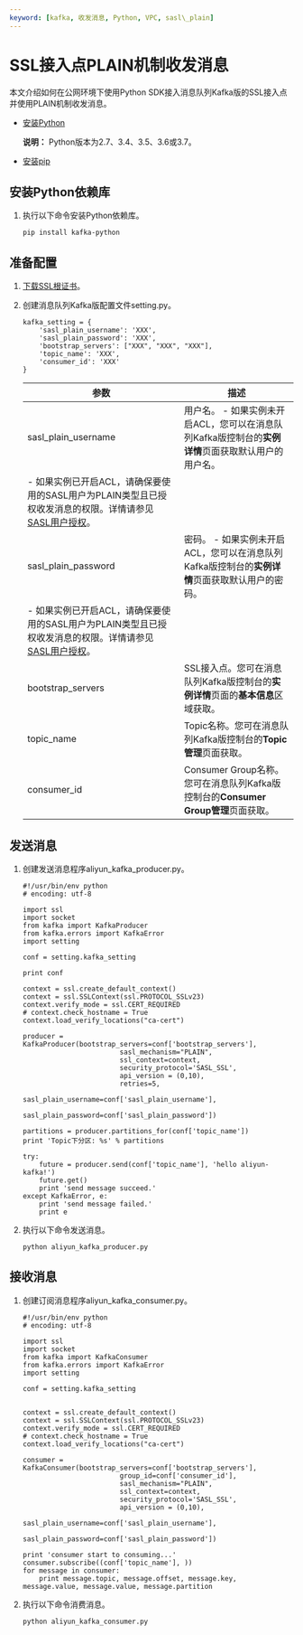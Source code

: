 ```yaml
---
keyword: [kafka, 收发消息, Python, VPC, sasl\_plain]
---
```


# SSL接入点PLAIN机制收发消息

本文介绍如何在公网环境下使用Python SDK接入消息队列Kafka版的SSL接入点并使用PLAIN机制收发消息。

-   [安装Python](https://www.python.org/downloads/)

    **说明：** Python版本为2.7、3.4、3.5、3.6或3.7。

-   [安装pip](https://pip.pypa.io/en/stable/installing/)

## 安装Python依赖库

1.  执行以下命令安装Python依赖库。

    ```
    pip install kafka-python
    ```


## 准备配置

1.  [下载SSL根证书](https://code.aliyun.com/alikafka/aliware-kafka-demos/raw/master/kafka-filebeat-demo/vpc-ssl/ca-cert)。

2.  创建消息队列Kafka版配置文件setting.py。

    ```
    kafka_setting = {
        'sasl_plain_username': 'XXX',
        'sasl_plain_password': 'XXX',
        'bootstrap_servers': ["XXX", "XXX", "XXX"],
        'topic_name': 'XXX',
        'consumer_id': 'XXX'
    }
    ```

    |参数|描述|
    |--|--|
    |sasl\_plain\_username|用户名。    -   如果实例未开启ACL，您可以在消息队列Kafka版控制台的**实例详情**页面获取默认用户的用户名。
    -   如果实例已开启ACL，请确保要使用的SASL用户为PLAIN类型且已授权收发消息的权限。详情请参见[SASL用户授权](/intl.zh-CN/权限控制/SASL用户授权.md)。 |
    |sasl\_plain\_password|密码。    -   如果实例未开启ACL，您可以在消息队列Kafka版控制台的**实例详情**页面获取默认用户的密码。
    -   如果实例已开启ACL，请确保要使用的SASL用户为PLAIN类型且已授权收发消息的权限。详情请参见[SASL用户授权](/intl.zh-CN/权限控制/SASL用户授权.md)。 |
    |bootstrap\_servers|SSL接入点。您可在消息队列Kafka版控制台的**实例详情**页面的**基本信息**区域获取。|
    |topic\_name|Topic名称。您可在消息队列Kafka版控制台的**Topic管理**页面获取。|
    |consumer\_id|Consumer Group名称。您可在消息队列Kafka版控制台的**Consumer Group管理**页面获取。|


## 发送消息

1.  创建发送消息程序aliyun\_kafka\_producer.py。

    ```
    #!/usr/bin/env python
    # encoding: utf-8
    
    import ssl
    import socket
    from kafka import KafkaProducer
    from kafka.errors import KafkaError
    import setting
    
    conf = setting.kafka_setting
    
    print conf
    
    context = ssl.create_default_context()
    context = ssl.SSLContext(ssl.PROTOCOL_SSLv23)
    context.verify_mode = ssl.CERT_REQUIRED
    # context.check_hostname = True
    context.load_verify_locations("ca-cert")
    
    producer = KafkaProducer(bootstrap_servers=conf['bootstrap_servers'],
                            sasl_mechanism="PLAIN",
                            ssl_context=context,
                            security_protocol='SASL_SSL',
                            api_version = (0,10),
                            retries=5,
                            sasl_plain_username=conf['sasl_plain_username'],
                            sasl_plain_password=conf['sasl_plain_password'])
    
    partitions = producer.partitions_for(conf['topic_name'])
    print 'Topic下分区: %s' % partitions
    
    try:
        future = producer.send(conf['topic_name'], 'hello aliyun-kafka!')
        future.get()
        print 'send message succeed.'
    except KafkaError, e:
        print 'send message failed.'
        print e
    ```

2.  执行以下命令发送消息。

    ```
    python aliyun_kafka_producer.py
    ```


## 接收消息

1.  创建订阅消息程序aliyun\_kafka\_consumer.py。

    ```
    #!/usr/bin/env python
    # encoding: utf-8
    
    import ssl
    import socket
    from kafka import KafkaConsumer
    from kafka.errors import KafkaError
    import setting
    
    conf = setting.kafka_setting
    
    
    context = ssl.create_default_context()
    context = ssl.SSLContext(ssl.PROTOCOL_SSLv23)
    context.verify_mode = ssl.CERT_REQUIRED
    # context.check_hostname = True
    context.load_verify_locations("ca-cert")
    
    consumer = KafkaConsumer(bootstrap_servers=conf['bootstrap_servers'],
                            group_id=conf['consumer_id'],
                            sasl_mechanism="PLAIN",
                            ssl_context=context,
                            security_protocol='SASL_SSL',
                            api_version = (0,10),
                            sasl_plain_username=conf['sasl_plain_username'],
                            sasl_plain_password=conf['sasl_plain_password'])
    
    print 'consumer start to consuming...'
    consumer.subscribe((conf['topic_name'], ))
    for message in consumer:
        print message.topic, message.offset, message.key, message.value, message.value, message.partition
    ```

2.  执行以下命令消费消息。

    ```
    python aliyun_kafka_consumer.py
    ```


